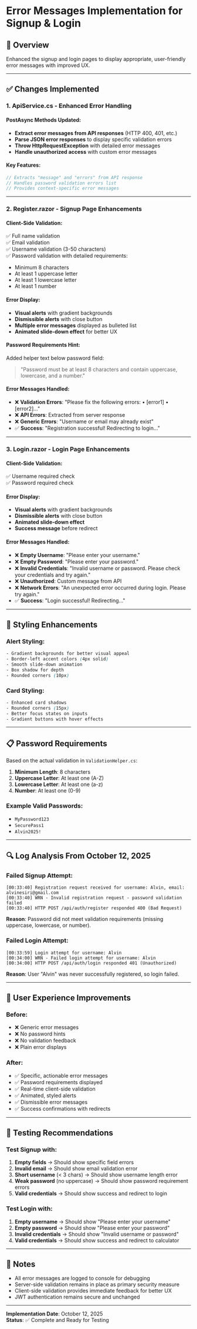 # Error Messages Implementation for Signup & Login

## 🎯 Overview
Enhanced the signup and login pages to display appropriate, user-friendly error messages with improved UX.

---

## ✅ Changes Implemented

### 1. **ApiService.cs** - Enhanced Error Handling

#### PostAsync Methods Updated:
- **Extract error messages from API responses** (HTTP 400, 401, etc.)
- **Parse JSON error responses** to display specific validation errors
- **Throw HttpRequestException** with detailed error messages
- **Handle unauthorized access** with custom error messages

#### Key Features:
```csharp
// Extracts "message" and "errors" from API response
// Handles password validation errors list
// Provides context-specific error messages
```

---

### 2. **Register.razor** - Signup Page Enhancements

#### Client-Side Validation:
✅ Full name validation  
✅ Email validation  
✅ Username validation (3-50 characters)  
✅ Password validation with detailed requirements:
   - Minimum 8 characters
   - At least 1 uppercase letter
   - At least 1 lowercase letter
   - At least 1 number

#### Error Display:
- **Visual alerts** with gradient backgrounds
- **Dismissible alerts** with close button
- **Multiple error messages** displayed as bulleted list
- **Animated slide-down effect** for better UX

#### Password Requirements Hint:
Added helper text below password field:
> "Password must be at least 8 characters and contain uppercase, lowercase, and a number."

#### Error Messages Handled:
- ❌ **Validation Errors**: "Please fix the following errors: • [error1] • [error2]..."
- ❌ **API Errors**: Extracted from server response
- ❌ **Generic Errors**: "Username or email may already exist"
- ✅ **Success**: "Registration successful! Redirecting to login..."

---

### 3. **Login.razor** - Login Page Enhancements

#### Client-Side Validation:
✅ Username required check  
✅ Password required check

#### Error Display:
- **Visual alerts** with gradient backgrounds
- **Dismissible alerts** with close button
- **Animated slide-down effect**
- **Success message** before redirect

#### Error Messages Handled:
- ❌ **Empty Username**: "Please enter your username."
- ❌ **Empty Password**: "Please enter your password."
- ❌ **Invalid Credentials**: "Invalid username or password. Please check your credentials and try again."
- ❌ **Unauthorized**: Custom message from API
- ❌ **Network Errors**: "An unexpected error occurred during login. Please try again."
- ✅ **Success**: "Login successful! Redirecting..."

---

## 🎨 Styling Enhancements

### Alert Styling:
```css
- Gradient backgrounds for better visual appeal
- Border-left accent colors (4px solid)
- Smooth slide-down animation
- Box shadow for depth
- Rounded corners (10px)
```

### Card Styling:
```css
- Enhanced card shadows
- Rounded corners (15px)
- Better focus states on inputs
- Gradient buttons with hover effects
```

---

## 📋 Password Requirements

Based on the actual validation in `ValidationHelper.cs`:

1. **Minimum Length**: 8 characters
2. **Uppercase Letter**: At least one (A-Z)
3. **Lowercase Letter**: At least one (a-z)
4. **Number**: At least one (0-9)

### Example Valid Passwords:
- `MyPassword123`
- `SecurePass1`
- `Alvin2025!`

---

## 🔍 Log Analysis From October 12, 2025

### Failed Signup Attempt:
```
[00:33:40] Registration request received for username: Alvin, email: alvinesiri@gmail.com
[00:33:40] WRN - Invalid registration request - password validation failed
[00:33:40] HTTP POST /api/auth/register responded 400 (Bad Request)
```

**Reason**: Password did not meet validation requirements (missing uppercase, lowercase, or number).

### Failed Login Attempt:
```
[00:33:59] Login attempt for username: Alvin
[00:34:00] WRN - Failed login attempt for username: Alvin
[00:34:00] HTTP POST /api/auth/login responded 401 (Unauthorized)
```

**Reason**: User "Alvin" was never successfully registered, so login failed.

---

## 🚀 User Experience Improvements

### Before:
- ❌ Generic error messages
- ❌ No password hints
- ❌ No validation feedback
- ❌ Plain error displays

### After:
- ✅ Specific, actionable error messages
- ✅ Password requirements displayed
- ✅ Real-time client-side validation
- ✅ Animated, styled alerts
- ✅ Dismissible error messages
- ✅ Success confirmations with redirects

---

## 🧪 Testing Recommendations

### Test Signup with:
1. **Empty fields** → Should show specific field errors
2. **Invalid email** → Should show email validation error
3. **Short username** (< 3 chars) → Should show username length error
4. **Weak password** (no uppercase) → Should show password requirement errors
5. **Valid credentials** → Should show success and redirect to login

### Test Login with:
1. **Empty username** → Should show "Please enter your username"
2. **Empty password** → Should show "Please enter your password"
3. **Invalid credentials** → Should show "Invalid username or password"
4. **Valid credentials** → Should show success and redirect to calculator

---

## 📝 Notes

- All error messages are logged to console for debugging
- Server-side validation remains in place as primary security measure
- Client-side validation provides immediate feedback for better UX
- JWT authentication remains secure and unchanged

---

**Implementation Date**: October 12, 2025  
**Status**: ✅ Complete and Ready for Testing

